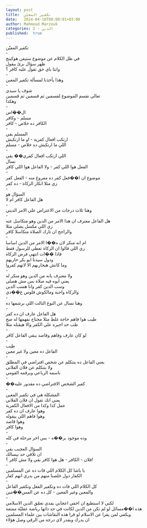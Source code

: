 ```yaml
---
layout: post
title:  تكفير المعيّن
date:   2024-04-10T00:00:01+03:00
author: Mahmoud Marzouk
categories: 2 - الدين
published:  true
---
```

تكفير المعيّن\
-\
في ظل الكلام عن موضوع ستيفن هوكينج\
ظهر سؤال برئ بيقول\
وانتا باي حق تقول عليه كافر ؟\
-\
وهذا يأخذنا لمسألة تكفير المعين\
-\
شوف يا سيدي\
تعالي نقسم الموضوع لقسمين ثم قسمين ثم قسمين\
وهكذا\
-\
ال��اس\
مسلم - وكافر\
الكافر ده خلاص - كافر\
-\
المسلم بقي\
ارتكب افعال كفرية - او ما ارتكبش\
اللي ما ارتكبش ده خلاص - مسلم\
-\
اللي ارتكب افعال كفري�� بقي\
نسال\
الفعل هوا اللي كفر - ولا الفاعل هوا اللي كافر\
-\
موضوع ان ا��فعل كفر ده مفروغ منه - الفعل كفر\
زي مثلا انكار الزكاة - ده كفر\
-\
السؤال هو\
هل الفاعل كافر ام لا\
-\
وهنا ثلاث درجات من الاعتراض علي الامر الديني\
-\
هل الفاعل معترف ان هذا الامر من الدين وهو متكاسل عنه\
زي اللي مكسل يصلي مثلا\
والراجح ان تارك الصلاة متكاسلا كافر\
-\
ام انه منكر لان ه��ا الامر من الدين اساسا\
زي اللي قالوا ان الزكاة تعطي للرسول فقط\
فاذا ��ات انتهي فرض الزكاة\
ودول سيدنا ابو بكر حاربهم\
وما كانش هيحاربهم الا لانهم كفروا\
-\
ولا معترف بانه من الدين وهو منكر له\
يعني ايوه فيه صلاة بس مش هصلي\
وسب الدين كفر وانا هسب الدين\
والزكاة واجبة ومالكوش فلوس ع��دي\
-\
وهنا نسال عن النوع التالت اللي برشمها ده\
-\
هل الفاعل عارف ان ده كفر\
طيب هوا فاهم حاجة غلط مثلا محتاج نفهمها له صح\
طب حد اجبره علي الكفر والا هيقتله مثلا\
-\
لو كان عارف وفاهم وقاصد يبقي الفاعل كافر\
-\
طيب\
الفاعل ده معين ولا غير معين\
-\
يعني الفاعل ده بتتكلم عن شخص افتراضي في المطلق\
ولا بتتكلم عن فلان الفلاني\
باسمه الرباعي وبرقمه القومي\
-\
��كفير الشخص الافتراضي ده مقدور عليه\
-\
المشكلة هي في تكفير المعين\
يعني انك تقول ان فلان الفلاني\
عمل كذا وكذا من الافعال الكفرية\
وهوا عارف ان ده كفر\
وهوا فاهم اللي بيقوله\
وهوا قاصد\
وهوا كافر\
-\
وده موجود بر��ه - بس اخر مرحلة في كله\
-\
السؤال العجيب بقي\
ان تلاقي حد بيسالك\
فلان - الكافر - هل هوا كافر بقي ولا مش كافر ؟!\
-\
يا باشا كل الكلام اللي فات ده عن المسلمين\
الكفار دول خلصنا منهم من بدري انهم كفار\
-\
كل الكلام اللي فات ده وتكفير الفعل وتكفير الفاعل\
والمعين وغير المعين - كل ده عن المس��مين\
-\
لكني لا استطيع ان اخفي اعجابي بمدي تعمّق الدين الاسلامي\
هذه ا��مسائل لو لم تكن من الدين لكانت في حد ذاتها رياضة عقليّة
ممتعة\
ويكفي لمن يقرا عن الاسلام لو قرا هذه النقاشات بين علماء
المسلمين\
ان يدرك ويقدر لاي درجة من الرقي وصل هؤلاء
